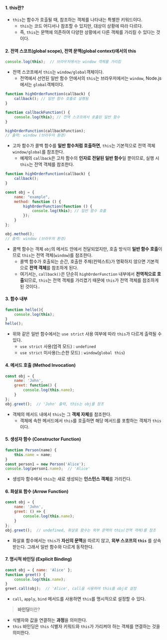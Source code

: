 
#### 1. this란?

- `this`는 함수가 호출될 때, 참조하는 객체를 나타내는 특별한 키워드이다.
	- `this`는 코드 어디서나 참조할 수 있지만, 대상이 상황에 따라 다르다.
	- 즉, `this`는 문맥에 의존하여 다양한 상황에서 다른 객체를 가리킬 수 있다는 것이다.


#### 2. 전역 스코프(global scope), 전역 문맥(global context)에서의 this

```js
console.log(this);  // 브라우저에서는 window 객체를 가리킴
```
- 전역 스코프에서 `this`는 `window/global`객체이다.
	- 전역에서 선언된 일반 함수 안에서의 `this`는 브라우저에서는 `window`, Node.js에서는 `global`객체이다.

```js
function highOrderFunction(callback) {
    callback(); // 일반 함수 호출로 실행됨
}

function callbackFunction() {
    console.log(this); // 전역 스코프에서 호출된 일반 함수
}

highOrderFunction(callbackFunction);
// 출력: window (브라우저 환경)
```
- 고차 함수가 콜백 함수를 **일반 함수처럼 호출하면**, `this`는 기본적으로 전역 객체 `window/global`를 참조한다.
	- 예제의 `callback`은 고차 함수의 **인자로 전달된 일반 함수**일 뿐이므로, 실행 시 `this`는 전역 객체를 참조한다.
	
```js
function highOrderFunction(callback) {
    callback();
}

const obj = {
    name: "example",
    method: function () {
        highOrderFunction(function () {
            console.log(this); // 일반 함수 호출
        });
    }
};

obj.method();
// 출력: window (브라우저 환경)
```
- 콜백 함수는 객체 `obj`의 메서드 안에서 전달되었지만, 호출 방식이 **일반 함수 호출**이므로 `this`는 전역 객체(`window`)를 참조한다.
	- 콜백 함수가 호출되는 순간, 호출한 주체(컨텍스트)가 명확하지 않으면 기본적으로 **전역 객체**를 참조하게 된다.
	- 여기서는, `callback()`은 단순히 `highOrderFunction` 내부에서 **전역적으로 호출**되므로, `this`는 전역 객체를 가리켰기 때문에 `this`가 전역 객체를 참조하게 된 것이다..

#### 3. 함수 내부

```js
function hello(){
	console.log(this);
}
hello();
```
- 위와 같은 일반 함수에서는 `use strict` 사용 여부에 따라 `this`가 다르게 출력될 수 있다.
	- `use strict` 사용(엄격 모드) : `undefined`
	- `use strict` 미사용(느슨한 모드) : `window`(`global this`)

#### 4. 메서드 호출 (Method Invocation)

```js
const obj = {
    name: 'John',
    greet: function() {
        console.log(this.name);
    }
};
obj.greet();  // 'John' 출력, this는 obj를 참조
```
- 객체의 메서드 내에서 `this`는 그 **객체 자체**를 참조한다.
	- 객체에 속한 메서드에서 `this`를 호출하면 해당 메서드를 포함하는 객체가 `this`이다.


#### 5. 생성자 함수 (Constructor Function)

```js
function Person(name) {
    this.name = name;
}
const person1 = new Person('Alice');
console.log(person1.name);  // 'Alice'
```
- 생성자 함수에서 `this`는 새로 생성되는 **인스턴스 객체**를 가리킨다.


#### 6. 화살표 함수 (Arrow Function)

```js
const obj = {
    name: 'John',
    greet: () => {
        console.log(this.name);
    }
};
obj.greet();  // undefined, 화살표 함수는 외부 문맥의 this(전역 객체)를 참조
```
- 화살표 함수에서는 `this`가 **자신의 문맥**을 따르지 않고, **외부 스코프의 `this`** 를 상속받는다. 그래서 일반 함수와 다르게 동작한다.


#### 7. 명시적 바인딩 (Explicit Binding)

```js
const obj = { name: 'Alice' };
function greet() {
    console.log(this.name);
}
greet.call(obj);  // 'Alice', call을 사용하여 this를 obj로 설정
```
- `call`, `apply`, `bind` 메서드를 사용하면 `this`를 명시적으로 설정할 수 있다.

> **바인딩**이란?
- 식별자와 값을 연결하는 **과정**을 의미한다.
- `this` 바인딩은 `this` 식별자 키워드와 `this`가 가리켜야 하는 객체를 연결하는 것을 의미한다.